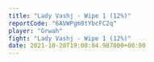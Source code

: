 ```yaml
---
title: "Lady Vashj - Wipe 1 (12%)"
reportCode: "6AVWPgm8tYbcFC2q"
player: "Grwah"
fight: "Lady Vashj - Wipe 1 (12%)"
date: 2021-10-20T19:00:04.987000+00:00
---
```

